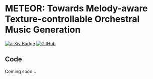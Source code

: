 # METEOR: Towards Melody-aware Texture-controllable Orchestral Music Generation

[![arXiv Badge](https://img.shields.io/badge/arXiv-2409.11753-B31B1B?logo=arxiv&logoColor=fff&style=flat)](https://arxiv.org/abs/2409.11753)
[![GitHub](https://img.shields.io/badge/GitHub-demo-blue?logo=Github&style=flat-round)](https://dinhviettoanle.github.io/meteor/)

## Code
Coming soon...
